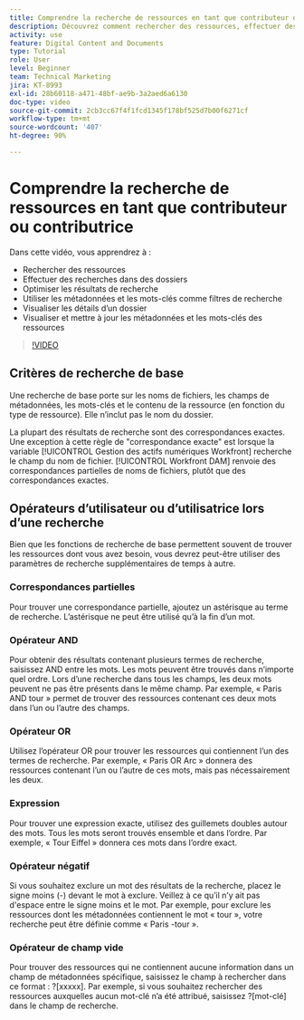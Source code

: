 ```yaml
---
title: Comprendre la recherche de ressources en tant que contributeur ou contributrice
description: Découvrez comment rechercher des ressources, effectuer des recherches dans des dossiers, rationaliser les résultats de recherche, utiliser des métadonnées et des mots-clés comme filtres de recherche dans [!UICONTROL Gestion des actifs numériques Workfront].
activity: use
feature: Digital Content and Documents
type: Tutorial
role: User
level: Beginner
team: Technical Marketing
jira: KT-8993
exl-id: 28b60118-a471-48bf-ae9b-3a2aed6a6130
doc-type: video
source-git-commit: 2cb3cc67f4f1fcd1345f178bf525d7b00f6271cf
workflow-type: tm+mt
source-wordcount: '407'
ht-degree: 90%

---
```


# Comprendre la recherche de ressources en tant que contributeur ou contributrice

Dans cette vidéo, vous apprendrez à :

* Rechercher des ressources
* Effectuer des recherches dans des dossiers
* Optimiser les résultats de recherche
* Utiliser les métadonnées et les mots-clés comme filtres de recherche
* Visualiser les détails d’un dossier
* Visualiser et mettre à jour les métadonnées et les mots-clés des ressources

>[!VIDEO](https://video.tv.adobe.com/v/335253/?quality=12&learn=on)

## Critères de recherche de base

Une recherche de base porte sur les noms de fichiers, les champs de métadonnées, les mots-clés et le contenu de la ressource (en fonction du type de ressource). Elle n’inclut pas le nom du dossier.

La plupart des résultats de recherche sont des correspondances exactes. Une exception à cette règle de &quot;correspondance exacte&quot; est lorsque la variable [!UICONTROL Gestion des actifs numériques Workfront] recherche le champ du nom de fichier. [!UICONTROL Workfront DAM] renvoie des correspondances partielles de noms de fichiers, plutôt que des correspondances exactes.

## Opérateurs d’utilisateur ou d’utilisatrice lors d’une recherche

Bien que les fonctions de recherche de base permettent souvent de trouver les ressources dont vous avez besoin, vous devrez peut-être utiliser des paramètres de recherche supplémentaires de temps à autre.

### Correspondances partielles

Pour trouver une correspondance partielle, ajoutez un astérisque au terme de recherche. L’astérisque ne peut être utilisé qu’à la fin d’un mot.

### Opérateur AND

Pour obtenir des résultats contenant plusieurs termes de recherche, saisissez AND entre les mots. Les mots peuvent être trouvés dans n’importe quel ordre. Lors d’une recherche dans tous les champs, les deux mots peuvent ne pas être présents dans le même champ. Par exemple, « Paris AND tour » permet de trouver des ressources contenant ces deux mots dans l’un ou l’autre des champs.

### Opérateur OR

Utilisez l’opérateur OR pour trouver les ressources qui contiennent l’un des termes de recherche. Par exemple, « Paris OR Arc » donnera des ressources contenant l’un ou l’autre de ces mots, mais pas nécessairement les deux.

### Expression

Pour trouver une expression exacte, utilisez des guillemets doubles autour des mots. Tous les mots seront trouvés ensemble et dans l’ordre. Par exemple, « Tour Eiffel » donnera ces mots dans l’ordre exact.

### Opérateur négatif

Si vous souhaitez exclure un mot des résultats de la recherche, placez le signe moins (-) devant le mot à exclure. Veillez à ce qu’il n’y ait pas d&#39;espace entre le signe moins et le mot. Par exemple, pour exclure les ressources dont les métadonnées contiennent le mot « tour », votre recherche peut être définie comme « Paris -tour ».

### Opérateur de champ vide

Pour trouver des ressources qui ne contiennent aucune information dans un champ de métadonnées spécifique, saisissez le champ à rechercher dans ce format : ?[xxxxx]. Par exemple, si vous souhaitez rechercher des ressources auxquelles aucun mot-clé n’a été attribué, saisissez ?[mot-clé] dans le champ de recherche.
